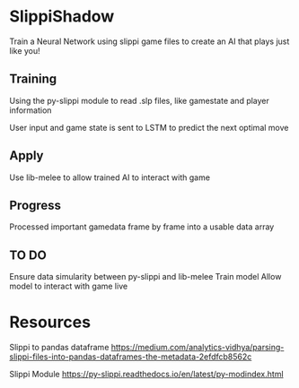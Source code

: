 # SlippiShadow
Train a Neural Network using slippi game files to create an AI that plays just like you!

## Training
Using the py-slippi module to read .slp files, like gamestate and player information

User input and game state is sent to LSTM to predict the next optimal move
## Apply 
Use lib-melee to allow trained AI to interact with game

## Progress
Processed important gamedata frame by frame into a usable data array

## TO DO
Ensure data simularity between py-slippi and lib-melee
Train model
Allow model to interact with game live
 
# Resources

Slippi to pandas dataframe
https://medium.com/analytics-vidhya/parsing-slippi-files-into-pandas-dataframes-the-metadata-2efdfcb8562c


Slippi Module
https://py-slippi.readthedocs.io/en/latest/py-modindex.html
